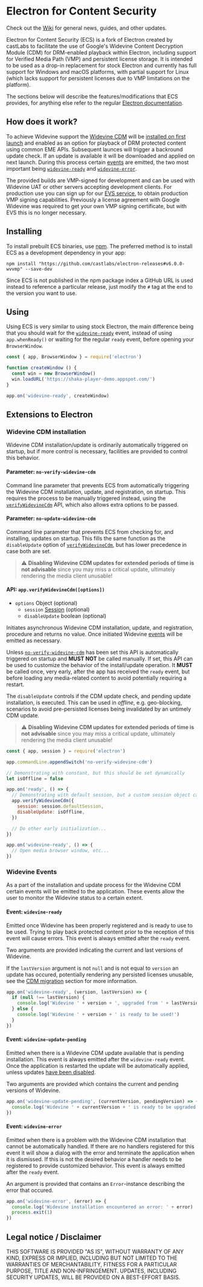 # Electron for Content Security

Check out the [Wiki](//github.com/castlabs/electron-releases/wiki) for general news, guides, and other updates.

Electron for Content Security (ECS) is a fork of Electron created by castLabs to facilitate the use of Google's Widevine Content Decryption Module (CDM) for DRM-enabled playback within Electron, including support for Verified Media Path (VMP) and persistent license storage. It is intended to be used as a drop-in replacement for stock Electron and currently has full support for Windows and macOS platforms, with partial support for Linux (which lacks support for persistent licenses due to VMP limitations on the platform).

The sections below will describe the features/modifications that ECS provides, for anything else refer to the regular [Electron documentation](https://www.electronjs.org/docs).

## How does it work?

To achieve Widevine support the [Widevine CDM](//github.com/castlabs/electron-releases/wiki/CDM) will be [installed on first launch](#widevine-cdm-installation) and enabled as an option for playback of DRM protected content using common EME APIs. Subsequent launces will trigger a backround update check. If an update is available it will be downloaded and applied on next launch. During this process certain [events](#widevine-events) are emitted, the two most important being [`widevine-ready`](#event-widevine-ready) and [`widevine-error`](#event-widevine-error).

The provided builds are VMP-signed for development and can be used with Widevine UAT or other servers accepting development clients. For production use you can sign up for our [EVS service](//github.com/castlabs/electron-releases/wiki/EVS), to obtain production VMP signing capabilities. Previously a license agreement with Google Widevine was required to get your own VMP signing certificate, but with EVS this is no longer necessary.

## Installing

To install prebuilt ECS binaries, use [npm](https://docs.npmjs.com/). The preferred method is to install ECS as a development dependency in your app:

```
npm install "https://github.com/castlabs/electron-releases#v6.0.0-wvvmp" --save-dev
```

Since ECS is not published in the npm package index a GitHub URL is used instead to reference a particular release, just modify the `#` tag at the end to the version you want to use.

## Using

Using ECS is very similar to using stock Electron, the main difference being that you should wait for the [`widevine-ready`](#event-widevine-ready) event, instead of using `app.whenReady()` or waiting for the regular `ready` event, before opening your `BrowserWindow`.

```javascript
const { app, BrowserWindow } = require('electron')

function createWindow () {
  const win = new BrowserWindow()
  win.loadURL('https://shaka-player-demo.appspot.com/')
}

app.on('widevine-ready', createWindow)
```

## Extensions to Electron

### Widevine CDM installation

Widevine CDM installation/update is ordinarily automatically triggered on startup, but if more control is necessary, facilities are provided to control this behavior.

#### Parameter: `no-verify-widevine-cdm`

Command line parameter that prevents ECS from automatically triggering the Widevine CDM installation, update, and registration, on startup. This requires the process to be manually triggered instead, using the [`verifyWidevineCdm`](#api-appverifywidevinecdmoptions) API, which also allows extra options to be passed.

#### Parameter: `no-update-widevine-cdm`

Command line parameter that prevents ECS from checking for, and installing, updates on startup. This fills the same function as the `disableUpdate` option of [`verifyWidevineCdm`](#api-appverifywidevinecdmoptions), but has lower precedence in case both are set.

> :warning: **Disabling Widevine CDM updates for extended periods of time is not advisable** since you may miss a critical update, ultimately rendering the media client unusable!

#### API: `app.verifyWidevineCdm([options])`

* `options` Object (optional)
  * `session` [Session](https://www.electronjs.org/docs/api/session) (optional)
  * `disableUpdate` boolean (optional)

Initiates asynchronous Widevine CDM installation, update, and registration, procedure and returns no value. Once initiated Widevine [events](#widevine-events) will be emitted as necessary.

Unless [`no-verify-widevine-cdm`](#parameter-no-verify-widevine-cdm) has been set this API is automatically triggered on startup and **MUST NOT** be called manually. If set, this API can be used to customize the behavior of the install/update operation. It **MUST** be called once, very early, after the app has received the `ready` event, but before loading any media-related content to avoid potentially requiring a restart.

The `disableUpdate` controls if the CDM update check, and pending update installation, is executed. This can be used in *offline*, e.g. geo-blocking, scenarios to avoid pre-persisted licenses being invalidated by an untimely CDM update.

> :warning: **Disabling Widevine CDM updates for extended periods of time is not advisable** since you may miss a critical update, ultimately rendering the media client unusable!

```javascript
const { app, session } = require('electron')

app.commandLine.appendSwitch('no-verify-widevine-cdm')

// Demonstrating with constant, but this should be set dynamically
let isOffline = false

app.on('ready', () => {
  // Demonstrating with default session, but a custom session object can be used
  app.verifyWidevineCdm({
    session: session.defaultSession,
    disableUpdate: isOffline,
  })

  // Do other early initialization...
})

app.on('widevine-ready', () => {
  // Open media browser window, etc...
})
```

### Widevine Events

As a part of the installation and update process for the Widevine CDM certain events will be emitted to the application. These events allow the user to monitor the Widevine status to a certain extent.

#### Event: `widevine-ready`

Emitted once Widevine has been properly registered and is ready to use to be used. Trying to play back protected content prior to the reception of this event will cause errors. This event is always emitted after the `ready` event.

Two arguments are provided indicating the current and last versions of Widevine.

If the `lastVersion` argument is not `null` and is not equal to `version` an update has occured, potentially rendering any persisted licenses unusable, see the [CDM migration](//github.com/castlabs/electron-releases/wiki/CDM#migrating-from-an-earlier-cdm-version) section for more information.

```javascript
app.on('widevine-ready', (version, lastVersion) => {
  if (null !== lastVersion) {
    console.log('Widevine ' + version + ', upgraded from ' + lastVersion + ', is ready to be used!')
  } else {
    console.log('Widevine ' + version + ' is ready to be used!')
  }
})
```

#### Event: `widevine-update-pending`

Emitted when there is a Widevine CDM update available that is pending installation. This event is always emitted after the `widevine-ready` event. Once the application is restarted the update will be automatically applied, unless updates [have been disabled](#parameter-no-update-widevine-cdm).

Two arguments are provided which contains the current and pending versions of Widevine.

```javascript
app.on('widevine-update-pending', (currentVersion, pendingVersion) => {
  console.log('Widevine ' + currentVersion + ' is ready to be upgraded to ' + pendingVersion + '!')
})
```

#### Event: `widevine-error`

Emitted when there is a problem with the Widevine CDM installation that cannot be automatically handled. If there are no handlers registered for this event it will show a dialog with the error and terminate the application when it is dismissed. If this is not the desired behavior a handler needs to be registered to provide customized behavior. This event is always emitted after the `ready` event.

An argument is provided that contains an `Error`-instance describing the error that occured.

```javascript
app.on('widevine-error', (error) => {
  console.log('Widevine installation encountered an error: ' + error)
  process.exit(1)
})
```

## Legal notice / Disclaimer

THIS SOFTWARE IS PROVIDED "AS IS", WITHOUT WARRANTY OF ANY KIND, EXPRESS OR IMPLIED, INCLUDING BUT NOT LIMITED TO THE WARRANTIES OF MERCHANTABILITY, FITNESS FOR A PARTICULAR PURPOSE, TITLE AND NON-INFRINGEMENT. UPDATES, INCLUDING SECURITY UPDATES, WILL BE PROVIDED ON A BEST-EFFORT BASIS.
